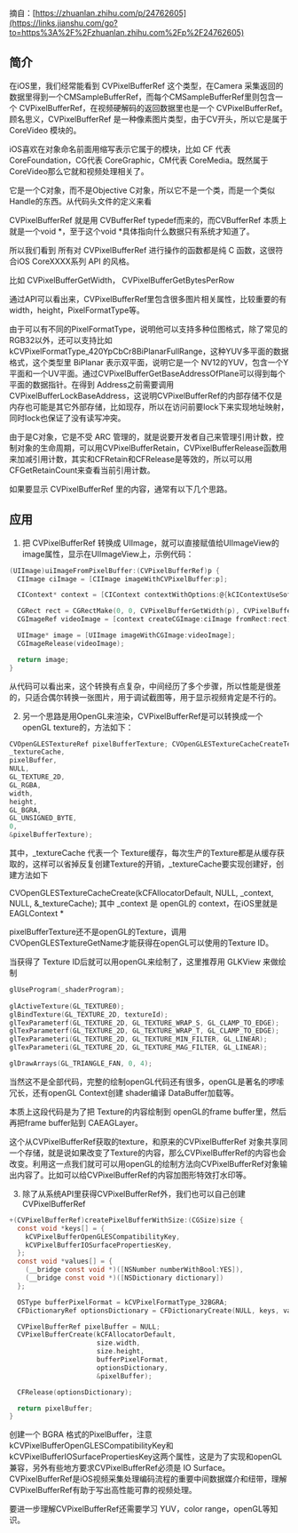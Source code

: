 摘自：[https://zhuanlan.zhihu.com/p/24762605](https://links.jianshu.com/go?to=https%3A%2F%2Fzhuanlan.zhihu.com%2Fp%2F24762605)

## 简介

 在iOS里，我们经常能看到 CVPixelBufferRef 这个类型，在Camera 采集返回的数据里得到一个CMSampleBufferRef，而每个CMSampleBufferRef里则包含一个 CVPixelBufferRef，在视频硬解码的返回数据里也是一个 CVPixelBufferRef。
 顾名思义，CVPixelBufferRef 是一种像素图片类型，由于CV开头，所以它是属于 CoreVideo 模块的。

iOS喜欢在对象命名前面用缩写表示它属于的模块，比如 CF 代表 CoreFoundation，CG代表 CoreGraphic，CM代表 CoreMedia。既然属于 CoreVideo那么它就和视频处理相关了。

它是一个C对象，而不是Objective C对象，所以它不是一个类，而是一个类似Handle的东西。从代码头文件的定义来看

CVPixelBufferRef 就是用 CVBufferRef typedef而来的，而CVBufferRef 本质上就是一个void *，至于这个void *具体指向什么数据只有系统才知道了。

所以我们看到 所有对 CVPixelBufferRef 进行操作的函数都是纯 C 函数，这很符合iOS CoreXXXX系列 API 的风格。

比如 CVPixelBufferGetWidth， CVPixelBufferGetBytesPerRow

通过API可以看出来，CVPixelBufferRef里包含很多图片相关属性，比较重要的有 width，height，PixelFormatType等。

由于可以有不同的PixelFormatType，说明他可以支持多种位图格式，除了常见的 RGB32以外，还可以支持比如 kCVPixelFormatType_420YpCbCr8BiPlanarFullRange，这种YUV多平面的数据格式，这个类型里 BiPlanar 表示双平面，说明它是一个 NV12的YUV，包含一个Y平面和一个UV平面。通过CVPixelBufferGetBaseAddressOfPlane可以得到每个平面的数据指针。在得到 Address之前需要调用CVPixelBufferLockBaseAddress，这说明CVPixelBufferRef的内部存储不仅是内存也可能是其它外部存储，比如现存，所以在访问前要lock下来实现地址映射，同时lock也保证了没有读写冲突。

由于是C对象，它是不受 ARC 管理的，就是说要开发者自己来管理引用计数，控制对象的生命周期，可以用CVPixelBufferRetain，CVPixelBufferRelease函数用来加减引用计数，其实和CFRetain和CFRelease是等效的，所以可以用 CFGetRetainCount来查看当前引用计数。

如果要显示 CVPixelBufferRef 里的内容，通常有以下几个思路。



## 应用

1. 把 CVPixelBufferRef 转换成 UIImage，就可以直接赋值给UIImageView的image属性，显示在UIImageView上，示例代码：

```objective-c
(UIImage)uiImageFromPixelBuffer:(CVPixelBufferRef)p {
  CIImage ciImage = [CIImage imageWithCVPixelBuffer:p];

  CIContext* context = [CIContext contextWithOptions:@{kCIContextUseSoftwareRenderer : @(YES)}];

  CGRect rect = CGRectMake(0, 0, CVPixelBufferGetWidth(p), CVPixelBufferGetHeight(p));
  CGImageRef videoImage = [context createCGImage:ciImage fromRect:rect];

  UIImage* image = [UIImage imageWithCGImage:videoImage];
  CGImageRelease(videoImage);

  return image;
}
```

从代码可以看出来，这个转换有点复杂，中间经历了多个步骤，所以性能是很差的，只适合偶尔转换一张图片，用于调试截图等，用于显示视频肯定是不行的。



2. 另一个思路是用OpenGL来渲染，CVPixelBufferRef是可以转换成一个 openGL texture的，方法如下：

```objective-c
CVOpenGLESTextureRef pixelBufferTexture; CVOpenGLESTextureCacheCreateTextureFromImage(kCFAllocatorDefault,
_textureCache,
pixelBuffer,
NULL,
GL_TEXTURE_2D,
GL_RGBA,
width,
height,
GL_BGRA,
GL_UNSIGNED_BYTE,
0,
&pixelBufferTexture);
```

其中，_textureCache 代表一个 Texture缓存，每次生产的Texture都是从缓存获取的，这样可以省掉反复创建Texture的开销，_textureCache要实现创建好，创建方法如下

CVOpenGLESTextureCacheCreate(kCFAllocatorDefault, NULL, _context, NULL, &_textureCache);
 其中 _context 是 openGL的 context，在iOS里就是 EAGLContext *

pixelBufferTexture还不是openGL的Texture，调用CVOpenGLESTextureGetName才能获得在openGL可以使用的Texture ID。

当获得了 Texture ID后就可以用openGL来绘制了，这里推荐用 GLKView 来做绘制

```c++
glUseProgram(_shaderProgram);
    
glActiveTexture(GL_TEXTURE0);
glBindTexture(GL_TEXTURE_2D, textureId);
glTexParameterf(GL_TEXTURE_2D, GL_TEXTURE_WRAP_S, GL_CLAMP_TO_EDGE);
glTexParameterf(GL_TEXTURE_2D, GL_TEXTURE_WRAP_T, GL_CLAMP_TO_EDGE);
glTexParameteri(GL_TEXTURE_2D, GL_TEXTURE_MIN_FILTER, GL_LINEAR);
glTexParameteri(GL_TEXTURE_2D, GL_TEXTURE_MAG_FILTER, GL_LINEAR);

glDrawArrays(GL_TRIANGLE_FAN, 0, 4);
```

当然这不是全部代码，完整的绘制openGL代码还有很多，openGL是著名的啰嗦冗长，还有openGL Context创建 shader编译 DataBuffer加载等。

本质上这段代码是为了把 Texture的内容绘制到 openGL的frame buffer里，然后再把frame buffer贴到 CAEAGLayer。

这个从CVPixelBufferRef获取的texture，和原来的CVPixelBufferRef 对象共享同一个存储，就是说如果改变了Texture的内容，那么CVPixelBufferRef的内容也会改变。利用这一点我们就可可以用openGL的绘制方法向CVPixelBufferRef对象输出内容了。比如可以给CVPixelBufferRef的内容加图形特效打水印等。



3. 除了从系统API里获得CVPixelBufferRef外，我们也可以自己创建CVPixelBufferRef

```objective-c
+(CVPixelBufferRef)createPixelBufferWithSize:(CGSize)size {
  const void *keys[] = {
    kCVPixelBufferOpenGLESCompatibilityKey,
    kCVPixelBufferIOSurfacePropertiesKey,
  };
  const void *values[] = {
    (__bridge const void *)([NSNumber numberWithBool:YES]),
    (__bridge const void *)([NSDictionary dictionary])
  };

  OSType bufferPixelFormat = kCVPixelFormatType_32BGRA;
  CFDictionaryRef optionsDictionary = CFDictionaryCreate(NULL, keys, values, 2, NULL, NULL);

  CVPixelBufferRef pixelBuffer = NULL;
  CVPixelBufferCreate(kCFAllocatorDefault,
                      size.width,
                      size.height,
                      bufferPixelFormat,
                      optionsDictionary,
                      &pixelBuffer);

  CFRelease(optionsDictionary);

  return pixelBuffer;
}
```

创建一个 BGRA 格式的PixelBuffer，注意kCVPixelBufferOpenGLESCompatibilityKey和kCVPixelBufferIOSurfacePropertiesKey这两个属性，这是为了实现和openGL兼容，另外有些地方要求CVPixelBufferRef必须是 IO Surface。
 CVPixelBufferRef是iOS视频采集处理编码流程的重要中间数据媒介和纽带，理解CVPixelBufferRef有助于写出高性能可靠的视频处理。

要进一步理解CVPixelBufferRef还需要学习 YUV，color range，openGL等知识。



